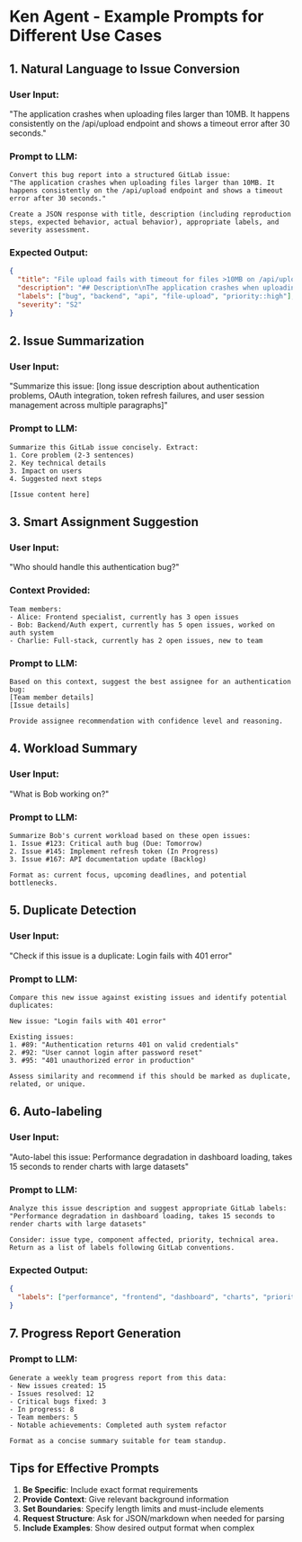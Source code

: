 # Ken Agent - Example Prompts for Different Use Cases

## 1. Natural Language to Issue Conversion

### User Input:
"The application crashes when uploading files larger than 10MB. It happens consistently on the /api/upload endpoint and shows a timeout error after 30 seconds."

### Prompt to LLM:
```
Convert this bug report into a structured GitLab issue:
"The application crashes when uploading files larger than 10MB. It happens consistently on the /api/upload endpoint and shows a timeout error after 30 seconds."

Create a JSON response with title, description (including reproduction steps, expected behavior, actual behavior), appropriate labels, and severity assessment.
```

### Expected Output:
```json
{
  "title": "File upload fails with timeout for files >10MB on /api/upload",
  "description": "## Description\nThe application crashes when uploading files larger than 10MB through the `/api/upload` endpoint.\n\n## Reproduction Steps\n1. Navigate to file upload interface\n2. Select a file larger than 10MB\n3. Attempt to upload via /api/upload endpoint\n4. Wait for response\n\n## Expected Behavior\nFile should upload successfully regardless of size (within reasonable limits)\n\n## Actual Behavior\n- Upload fails after 30 seconds\n- Timeout error is displayed\n- Application crashes\n\n## Environment\n- Endpoint: `/api/upload`\n- File size threshold: >10MB\n- Timeout: 30 seconds\n\n## Impact\nUsers cannot upload large files, blocking critical functionality",
  "labels": ["bug", "backend", "api", "file-upload", "priority::high"],
  "severity": "S2"
}
```

## 2. Issue Summarization

### User Input:
"Summarize this issue: [long issue description about authentication problems, OAuth integration, token refresh failures, and user session management across multiple paragraphs]"

### Prompt to LLM:
```
Summarize this GitLab issue concisely. Extract:
1. Core problem (2-3 sentences)
2. Key technical details
3. Impact on users
4. Suggested next steps

[Issue content here]
```

## 3. Smart Assignment Suggestion

### User Input:
"Who should handle this authentication bug?"

### Context Provided:
```
Team members:
- Alice: Frontend specialist, currently has 3 open issues
- Bob: Backend/Auth expert, currently has 5 open issues, worked on auth system
- Charlie: Full-stack, currently has 2 open issues, new to team
```

### Prompt to LLM:
```
Based on this context, suggest the best assignee for an authentication bug:
[Team member details]
[Issue details]

Provide assignee recommendation with confidence level and reasoning.
```

## 4. Workload Summary

### User Input:
"What is Bob working on?"

### Prompt to LLM:
```
Summarize Bob's current workload based on these open issues:
1. Issue #123: Critical auth bug (Due: Tomorrow)
2. Issue #145: Implement refresh token (In Progress)
3. Issue #167: API documentation update (Backlog)

Format as: current focus, upcoming deadlines, and potential bottlenecks.
```

## 5. Duplicate Detection

### User Input:
"Check if this issue is a duplicate: Login fails with 401 error"

### Prompt to LLM:
```
Compare this new issue against existing issues and identify potential duplicates:

New issue: "Login fails with 401 error"

Existing issues:
1. #89: "Authentication returns 401 on valid credentials"
2. #92: "User cannot login after password reset"
3. #95: "401 unauthorized error in production"

Assess similarity and recommend if this should be marked as duplicate, related, or unique.
```

## 6. Auto-labeling

### User Input:
"Auto-label this issue: Performance degradation in dashboard loading, takes 15 seconds to render charts with large datasets"

### Prompt to LLM:
```
Analyze this issue description and suggest appropriate GitLab labels:
"Performance degradation in dashboard loading, takes 15 seconds to render charts with large datasets"

Consider: issue type, component affected, priority, technical area.
Return as a list of labels following GitLab conventions.
```

### Expected Output:
```json
{
  "labels": ["performance", "frontend", "dashboard", "charts", "priority::medium", "type::bug"]
}
```

## 7. Progress Report Generation

### Prompt to LLM:
```
Generate a weekly team progress report from this data:
- New issues created: 15
- Issues resolved: 12
- Critical bugs fixed: 3
- In progress: 8
- Team members: 5
- Notable achievements: Completed auth system refactor

Format as a concise summary suitable for team standup.
```

## Tips for Effective Prompts

1. **Be Specific**: Include exact format requirements
2. **Provide Context**: Give relevant background information
3. **Set Boundaries**: Specify length limits and must-include elements
4. **Request Structure**: Ask for JSON/markdown when needed for parsing
5. **Include Examples**: Show desired output format when complex